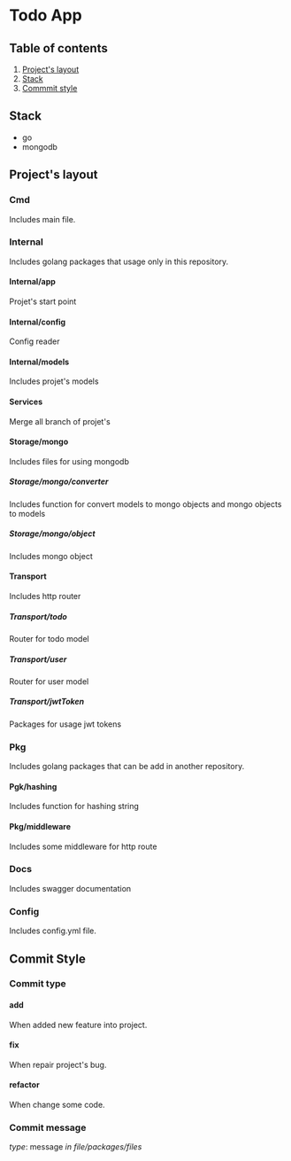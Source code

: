 # Todo App

## Table of contents

1. [Project's layout](#projects-layout)
2. [Stack](#stack)
3. [Commmit style](#commit-style)

## Stack

- go
- mongodb

## Project's layout

### Cmd

Includes main file.  

### Internal

Includes golang packages that usage only in this repository.

#### Internal/app

Projet's start point

#### Internal/config

Config reader

#### Internal/models

Includes projet's models

#### Services

Merge all branch of projet's

#### Storage/mongo

Includes files for using mongodb

##### Storage/mongo/converter

Includes function for convert models to mongo objects and mongo objects to models

##### Storage/mongo/object

Includes mongo object

#### Transport

Includes http router

##### Transport/todo

Router for todo model

##### Transport/user

Router for user model

##### Transport/jwtToken

Packages for usage jwt tokens

### Pkg

Includes golang packages that can be add in another repository.

#### Pgk/hashing

Includes function for hashing string

#### Pkg/middleware

Includes some middleware for http route

### Docs

Includes swagger documentation

### Config

Includes config.yml file.

## Commit Style

### Commit type

#### add

When added new feature into project.

#### fix

When repair project's bug.

#### refactor

When change some code.

### Commit message

*type*: message *in file/packages/files*
